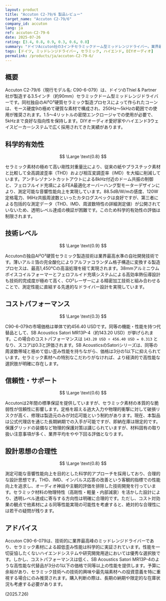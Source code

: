 ```yaml
---
layout: product
title: "Accuton C2-79/6 製品レビュー"
target_name: "Accuton C2-79/6"
company_id: accuton
lang: ja
ref: accuton-C2-79-6
date: 2025-07-26
rating: [3.4, 0.8, 0.9, 0.3, 0.6, 0.8]
summary: "ドイツAccuton社の3インチセラミックドーム型ミッドレンジドライバー。業界最高水準の技術力による低歪み性能を実現していますが、同等性能の代替品と比較するとコストパフォーマンスは低いです。"
tags: [ドイツ, ミッドレンジドライバー, セラミック, ハイエンド, DIYオーディオ]
permalink: /products/ja/accuton-C2-79-6/
---
```


## 概要

Accuton C2-79/6（現行モデル名: C90-6-079）は、ドイツのThiel & Partner社が製造する3.5インチ（約90mm）セラミックドーム型ミッドレンジドライバーです。同社独自のAl²O³硬質セラミック製造プロセスによって作られたコーンは、モース硬度9の極めて硬質な素材で構成され、250Hz～5kHzの範囲での使用が推奨されます。1.5～4リットルの密閉エンクロージャでの使用が必要で、5kHzまで良好な指向性を保持します。DIYオーディオ愛好家やハイエンド3ウェイスピーカーシステムで広く採用されてきた実績があります。

## 科学的有効性

$$ \Large \text{0.8} $$

セラミック素材の極めて高い剛性対重量比により、従来の紙やプラスチック素材と比較して全高調波歪率（THD）および相互変調歪率（IMD）を大幅に削減しています。アンチレゾナントカットアウトによる8kHz付近のドーム共振の制御と、フェロフルイド充填によるFEA最適化オーバーハング型モーターデザインにより、測定可能な音響性能向上を実現しています。88.5dB/W/mの感度、120W定格電力、96Hz共振周波数といったカタログスペックは良好ですが、第三者による包括的な測定データ（THD、IMD、周波数特性の詳細測定値）が公開されていないため、透明レベル達成の検証が困難です。このため科学的有効性の評価は制限されます。

## 技術レベル

$$ \Large \text{0.9} $$

Accutonの独自Al²O³硬質セラミック製造技術は業界最高水準の自社開発技術です。薄いアルミ箔の完全酸化によりアルファコランダム格子構造に変換する製造プロセスは、最高1,450°Cの高温処理を経て実現されます。38mmアルミニウムボイスコイルフォーマーとフェロフルイド充填システムによる高効率熱伝導設計も技術的完成度が極めて高く、CO²レーザーによる精密加工技術と組み合わせることで、測定性能に直結する先進的なドライバー設計を実現しています。

## コストパフォーマンス

$$ \Large \text{0.3} $$

C90-6-079の市場価格は単体で約456.40 USDです。同等の機能・性能を持つ代替品として、SB Acoustics Satori MR13P-4（約143.20 USD）が挙げられます。この場合のコストパフォーマンスは `143.20 USD ÷ 456.40 USD = 0.313` となり、スコアは0.3と評価されます。SB AcousticsのSatoriシリーズは、同等の周波数帯域と極めて低い歪み性能を持ちながら、価格は3分の1以下に抑えられています。セラミック素材への特別なこだわりがなければ、より経済的で高性能な選択肢が明確に存在します。

## 信頼性・サポート

$$ \Large \text{0.6} $$

Accutonは2年間の標準保証を提供していますが、セラミック素材の本質的な脆弱性が信頼性に影響します。定格を超える過大入力や物理的衝撃に対して破損リスクが高く、修理は製造元のみが対応可能という制約があります。現在、本製品は公式代理店を通じた長期納期での入手が可能ですが、即納在庫は限定的です。保護グリッドの装備など物理的保護対策は講じられていますが、材料固有の取り扱い注意事項が多く、業界平均をやや下回る評価となります。

## 設計思想の合理性

$$ \Large \text{0.8} $$

測定可能な音響性能向上を目的とした科学的アプローチを採用しており、合理的な設計思想です。THD、IMD、インパルス応答の改善という客観的指標での性能向上を追求し、オーディオ神話や主観的評価を排除した技術開発を行っています。セラミック材料の物理特性（高剛性・軽量・内部減衰）を活かした設計により、透明レベル達成に寄与する方向性は明確に合理的です。ただし、コスト対効果の観点で他素材による同等性能実現の可能性を考慮すると、絶対的な合理性には若干の疑問が残ります。

## アドバイス

Accuton C90-6-079は、技術的に業界最高峰のミッドレンジドライバーであり、セラミック素材による超低歪み性能は科学的に実証されています。性能を一切妥協したくないハイエンドシステムや研究開発用途においては優秀な選択肢です。しかし、コストパフォーマンスは低く、SB Acoustics Satori MR13P-4のような高性能な代替品が3分の1以下の価格で同等以上の性能を提供します。予算に余裕があり、セラミック技術への技術的興味や最先端素材への投資意義を特に重視する場合にのみ推奨されます。購入判断の際は、長期の納期や限定的な在庫状況も考慮する必要があります。

(2025.7.26)
